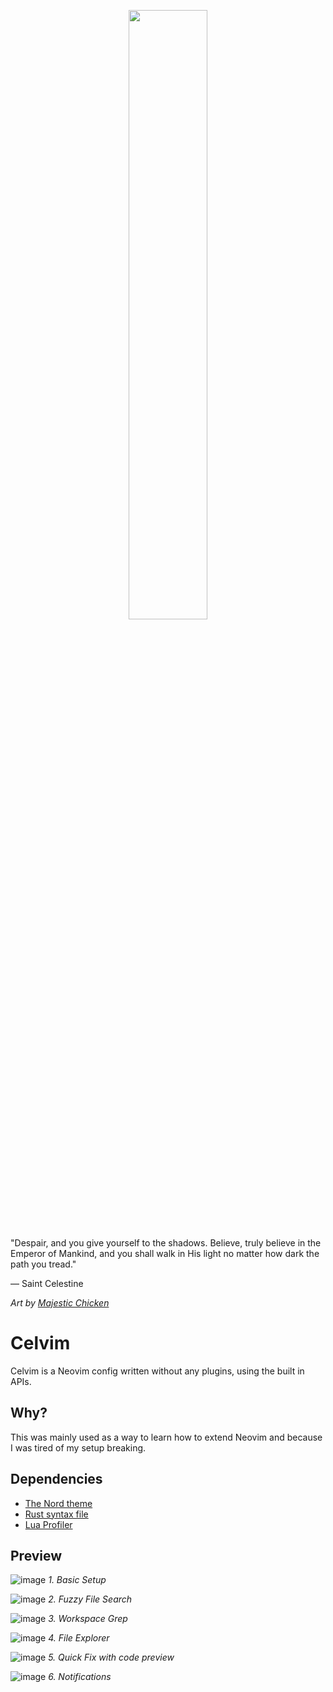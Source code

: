 <p align="center">
  <img src="https://images-wixmp-ed30a86b8c4ca887773594c2.wixmp.com/f/a6e5e315-edc9-4a51-836d-c295b4299b87/d2qasl8-797263fd-ae36-4a06-9017-2cf12a8e2af1.jpg?token=eyJ0eXAiOiJKV1QiLCJhbGciOiJIUzI1NiJ9.eyJzdWIiOiJ1cm46YXBwOjdlMGQxODg5ODIyNjQzNzNhNWYwZDQxNWVhMGQyNmUwIiwiaXNzIjoidXJuOmFwcDo3ZTBkMTg4OTgyMjY0MzczYTVmMGQ0MTVlYTBkMjZlMCIsIm9iaiI6W1t7InBhdGgiOiJcL2ZcL2E2ZTVlMzE1LWVkYzktNGE1MS04MzZkLWMyOTViNDI5OWI4N1wvZDJxYXNsOC03OTcyNjNmZC1hZTM2LTRhMDYtOTAxNy0yY2YxMmE4ZTJhZjEuanBnIn1dXSwiYXVkIjpbInVybjpzZXJ2aWNlOmZpbGUuZG93bmxvYWQiXX0.-rVD3Kvd5DLKNR11MB3tz7JGwU9Akn9pB7g5XGQTN2Q" width="50%"/>
</p>

"Despair, and you give yourself to the shadows. Believe, truly believe in the Emperor of Mankind, and you shall walk in His light no matter how dark the path you tread."

— Saint Celestine

*Art by [Majestic Chicken](https://www.deviantart.com/majesticchicken/art/The-Saint-Approaches-165105980)*

# Celvim
Celvim is a Neovim config written without any plugins, using the built in APIs. 

## Why?
This was mainly used as a way to learn how to extend Neovim and because I was tired of my setup breaking.

## Dependencies
* [The Nord theme](https://github.com/shaunsingh/nord.nvim) 
* [Rust syntax file](https://github.com/rust-lang/rust.vim/blob/master/syntax/rust.vim)
* [Lua Profiler](https://github.com/stevearc/profile.nvim) 

## Preview
![image](https://github.com/user-attachments/assets/0402b417-120c-49f2-9168-a489ce393b74)
*1. Basic Setup*

![image](https://github.com/user-attachments/assets/4ef27be7-73d8-42ed-bbcb-c7ff3409ae7f)
*2. Fuzzy File Search*

![image](https://github.com/user-attachments/assets/3802bcdb-8c9b-42c3-be02-1fb79d7cf203)
*3. Workspace Grep*

![image](https://github.com/user-attachments/assets/d69b2544-b52a-4925-8111-3031005e7fc3)
*4. File Explorer*

![image](https://github.com/user-attachments/assets/590d8c85-612c-42a6-b360-0dd6b293c389)
*5. Quick Fix with code preview*

![image](https://github.com/user-attachments/assets/f8143556-29a4-44e7-858b-c64ade108850)
*6. Notifications*
